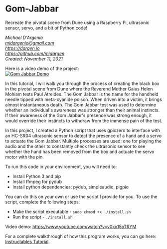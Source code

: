 # Gom-Jabbar
Recreate the pivotal scene from Dune using a Raspberry Pi, ultrasonic sensor, servo, and a bit of Python code!

*Michael D'Argenio  
mjdargenio@gmail.com  
https://dargen.io  
https://github.com/mjdargen  
Created: November 11, 2021*   

Here is a video demo of the project:  
[![Gom Jabbar Demo](https://img.youtube.com/vi/v0kx15oTRYM/0.jpg)](https://www.youtube.com/watch?v=v0kx15oTRYM)

In this tutorial, I will walk you through the process of creating the black box in the pivotal scene from Dune where the Reverend Mother Gaius Helen Mohiam tests Paul Atreides. The Gom Jabbar is the name for the handheld needle tipped with meta-cyanide poison. When driven into a victim, it brings almost instantaneous death. The Gom Jabbar test was used to determine whether an individual's awareness was stronger than their animal instincts. If their awareness of the Gom Jabbar's presence was strong enough, it would override their instincts to withdraw from the immense pain of the test.  

In this project, I created a Python script that uses gpiozero to interface with an HC-SR04 ultrasonic sensor to detect the presence of a hand and a servo to actuate the Gom Jabbar. Multiple processes are used: one for playing the audio and the other to constantly check the ultrasonic sensor to see whether the hand has been removed from the box and actuate the servo motor with the pin.

To run this code in your environment, you will need to:  
   * Install Python 3 and pip
   * Install ffmpeg for pydub
   * Install python dependencies: pydub, simpleaudio, pigpio

You can do this on your own or use the script I provide for you. To use the script, complete the following steps:
  * Make the script executable - `sudo chmod +x ./install.sh`
  * Run the script - `./install.sh`

Video demo: https://www.youtube.com/watch?v=v0kx15oTRYM

For a complete walkthrough of how this program works, you can go here: [Instructables Tutorial](https://www.instructables.com/Gom-Jabbar-From-Dune/).
